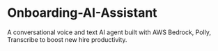 # Onboarding-AI-Assistant
A conversational voice and text AI agent built with AWS Bedrock, Polly, Transcribe to boost new hire productivity.
